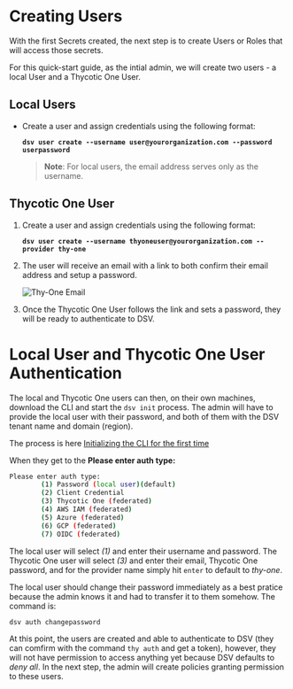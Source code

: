 [title]: # (Create Users)
[tags]: # (DevOps Secrets Vault,DSV,)
[priority]: # (2500)

# Creating Users

With the first Secrets created, the next step is to create Users or Roles that will access those secrets.

For this quick-start guide, as the intial admin, we will create two users - a local User and a Thycotic One User.  

## Local Users

* Create a user and assign credentials using the following format:

    **```dsv user create --username user@yourorganization.com --password userpassword```**

    >**Note**: For local users, the email address serves only as the username.

## Thycotic One User

1. Create a user and assign credentials using the following format:
    
    **```dsv user create --username thyoneuser@yourorganization.com --provider thy-one```** 
1. The user will receive an email with a link to both confirm their email address and setup a password.

    ![Thy-One Email](./images/thyoneemail.png)

1. Once the Thycotic One User follows the link and sets a password, they will be ready to authenticate to DSV.

# Local User and Thycotic One User Authentication

The local and Thycotic One users can then, on their own machines, download the CLI and start the `dsv init` process.  The admin will have to provide the local user with their password, and both of them with the DSV tenant name and domain (region).

The process is here [Initializing the CLI for the first time](./init/index.md)

When they get to the **Please enter auth type:** 

```BASH
Please enter auth type:
        (1) Password (local user)(default)
        (2) Client Credential
        (3) Thycotic One (federated)
        (4) AWS IAM (federated)
        (5) Azure (federated)
        (6) GCP (federated)
        (7) OIDC (federated)
```

The local user will select *(1)* and enter their username and password.  The Thycotic One user will select *(3)* and enter their email, Thycotic One password, and for the provider name simply hit `enter` to default to *thy-one*.

The local user should change their password immediately as a best pratice because the admin knows it and had to transfer it to them somehow.  The command is:

```bash
dsv auth changepassword
```

At this point, the users are created and able to authenticate to DSV (they can comfirm with the command `thy auth` and get a token), however, they will not have permission to access anything yet because DSV defaults to *deny all*.  In the next step, the admin will create policies granting permission to these users.